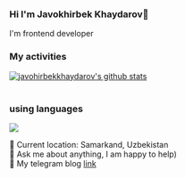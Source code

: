 ### Hi I'm Javokhirbek Khaydarov👋

I'm frontend developer <br/>
### My activities 
[![javohirbekkhaydarov's github stats](https://github-readme-stats.vercel.app/api?username=javohirbekkhaydarov&show_icons=true&theme=react)](https://github.com/javohirbekkhaydarov/github-readme-stats) <br/><br/>

### using languages
![](https://github-readme-stats.vercel.app/api/top-langs/?username=javohirbekkhaydarov&show_icons=true&theme=react)

📍   Current location: Samarkand, Uzbekistan  </br>
📝  Ask me about anything, I am happy to help) </br>
📨  My telegram blog <a href="https://t.me/javohirbek_frontEnd">link</a>
